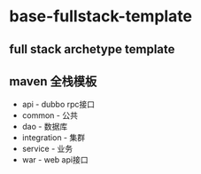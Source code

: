 # base-fullstack-template

## full stack archetype template

## maven 全栈模板
+ api - dubbo rpc接口
+ common - 公共
+ dao - 数据库
+ integration - 集群
+ service - 业务
+ war - web api接口